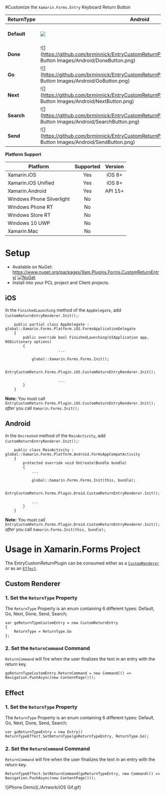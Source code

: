 #Customize the `Xamarin.Forms.Entry` Keyboard Return Button

| ReturnType | Android | iOS |
|--------------------|---------|-----|
| **Default**            |![](https://github.com/brminnick/EntryCustomReturnPlugin/blob/master/Artwork/Return%20Button%20Images/Android/DefaultButton.png)|![](https://github.com/brminnick/EntryCustomReturnPlugin/blob/master/Artwork/Return Button Images/iOS/DefaultButton.png)|
| **Done**            |![](https://github.com/brminnick/EntryCustomReturnPlugin/blob/master/Artwork/Return Button Images/Android/DoneButton.png)|![](https://github.com/brminnick/EntryCustomReturnPlugin/blob/master/Artwork/Return Button Images/iOS/DoneButton.png)|
| **Go**            |![](https://github.com/brminnick/EntryCustomReturnPlugin/blob/master/Artwork/Return Button Images/Android/GoButton.png)|![](https://github.com/brminnick/EntryCustomReturnPlugin/blob/master/Artwork/Return Button Images/iOS/GoButton.png)|
| **Next**            |![](https://github.com/brminnick/EntryCustomReturnPlugin/blob/master/Artwork/Return Button Images/Android/NextButton.png)|![](https://github.com/brminnick/EntryCustomReturnPlugin/blob/master/Artwork/Return Button Images/iOS/NextButton.png)|
| **Search**            |![](https://github.com/brminnick/EntryCustomReturnPlugin/blob/master/Artwork/Return Button Images/Android/SearchButton.png)|![](https://github.com/brminnick/EntryCustomReturnPlugin/blob/master/Artwork/Return Button Images/iOS/SearchButton.png)|
| **Send**            |![](https://github.com/brminnick/EntryCustomReturnPlugin/blob/master/Artwork/Return Button Images/Android/SendButton.png)|![](https://github.com/brminnick/EntryCustomReturnPlugin/blob/master/Artwork/Return Button Images/iOS/SendButton.png)|

**Platform Support**

|Platform|Supported|Version|
| ------------------- | :-----------: | :------------------: |
|Xamarin.iOS|Yes|iOS 8+|
|Xamarin.iOS Unified|Yes|iOS 8+|
|Xamarin.Android|Yes|API 15+|
|Windows Phone Silverlight|No||
|Windows Phone RT|No||
|Windows Store RT|No||
|Windows 10 UWP|No||
|Xamarin.Mac|No||

# Setup 

* Available on NuGet: https://www.nuget.org/packages/Xam.Plugins.Forms.CustomReturnEntry/ [![NuGet](https://img.shields.io/nuget/v/Xam.Plugins.Forms.CustomReturnEntry.svg?label=NuGet)](https://www.nuget.org/packages/Xam.Plugins.Forms.CustomReturnEntry/)
* Install into your PCL project and Client projects.

## iOS
In the `FinishedLaunching` method of the `AppDelegate`, add `CustomReturnEntryRenderer.Init();`:
```
	public partial class AppDelegate : global::Xamarin.Forms.Platform.iOS.FormsApplicationDelegate
	{
		public override bool FinishedLaunching(UIApplication app, NSDictionary options)
		{
                        ...
      
			global::Xamarin.Forms.Forms.Init();

			EntryCustomReturn.Forms.Plugin.iOS.CustomReturnEntryRenderer.Init();
  
                        ...
		}
	}
```

**Note:** You must call  `EntryCustomReturn.Forms.Plugin.iOS.CustomReturnEntryRenderer.Init();` *after* you call `Xamarin.Forms.Init();`

## Android
In the `Oncreated` method of the `MainActivity`, add `CustomReturnEntryRenderer.Init();`:
```
	public class MainActivity : global::Xamarin.Forms.Platform.Android.FormsAppCompatActivity
	{
		protected override void OnCreate(Bundle bundle)
		{
			...

			global::Xamarin.Forms.Forms.Init(this, bundle);

			EntryCustomReturn.Forms.Plugin.Droid.CustomReturnEntryRenderer.Init();

			...
		}
	}
```
**Note:** You must call  `EntryCustomReturn.Forms.Plugin.Droid.CustomReturnEntryRenderer.Init();` *after* you call `Xamarin.Forms.Init(this, bundle);`

# Usage in Xamarin.Forms Project
The EntryCustomReturnPlugin can be consumed either as a [`CustomRenderer`](https://developer.xamarin.com/guides/xamarin-forms/custom-renderer/entry/#Consuming_the_Custom_Control/) or as an [`Effect`](https://developer.xamarin.com/guides/xamarin-forms/effects/creating/#Consuming_the_Effect_in_C).

## Custom Renderer

### 1. Set the `ReturnType` Property
 
The `ReturnType` Property is an enum containing 6 different types: Default, Go, Next, Done, Send, Search;

```
var goReturnTypeCustomEntry = new CustomReturnEntry
{
	ReturnType = ReturnType.Go
};
```

### 2. Set the `ReturnCommand` Command
 
 `ReturnCommand` will fire when the user finalizes the text in an entry with the return key.
 
```
goReturnTypeCustomEntry.ReturnCommand = new Command(() => Navigation.PushAsync(new ContentPage())); 
```

## Effect

### 1. Set the `ReturnType` Property

The `ReturnType` Property is an enum containing 6 different types: Default, Go, Next, Done, Send, Search;

```
var goReturnTypeEntry = new Entry()
ReturnTypeEffect.SetReturnType(goReturnTypeEntry, ReturnType.Go);
```

### 2. Set the `ReturnCommand` Command
 
 `ReturnCommand` will fire when the user finalizes the text in an entry with the return key.
 ```
 ReturnTypeEffect.SetReturnCommand(goReturnTypeEntry, new Command(() => Navigation.PushAsync(new ContentPage()));
 ```

![iPhone Demo](./Artwork/iOS Gif.gif)
